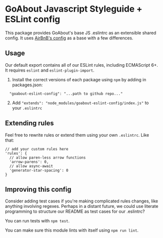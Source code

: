 # GoAbout Javascript Styleguide + ESLint config

This package provides GoAbout's base JS .eslintrc as an extensible shared config. It uses [AirBnB's config](https://github.com/airbnb/javascript) as a base with a few differences.

## Usage

Our default export contains all of our ESLint rules, including ECMAScript 6+. It requires `eslint` and `eslint-plugin-import`.

1. Install the correct versions of each package using `npm` by adding in packages.json:

  ```
    "goabout-eslint-config": "...path to github repo..."
  ```


2. Add `"extends": "node_modules/goabout-eslint-config/index.js"` to your `.eslintrc`


## Extending rules

Feel free to rewrite rules or extend them using your own `.eslintrc`. Like that:

```
// add your custom rules here
'rules': {
  // allow paren-less arrow functions
  'arrow-parens': 0,
  // allow async-await
  'generator-star-spacing': 0
}
```

## Improving this config

Consider adding test cases if you're making complicated rules changes, like anything involving regexes. Perhaps in a distant future, we could use literate programming to structure our README as test cases for our .eslintrc?

You can run tests with `npm test`.

You can make sure this module lints with itself using `npm run lint`.
